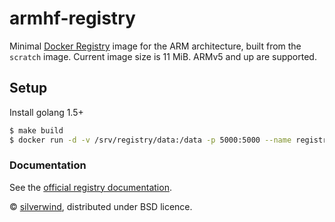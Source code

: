 # armhf-registry

Minimal [Docker Registry](https://docs.docker.com/registry/) image for the ARM architecture, built from the `scratch` image. Current image size is 11 MiB. ARMv5 and up are supported.

## Setup
Install golang 1.5+  

````sh
$ make build
$ docker run -d -v /srv/registry/data:/data -p 5000:5000 --name registry crazyquark/armhf-registry
````

### Documentation
See the [official registry documentation](https://docs.docker.com/registry/deploying/).

© [silverwind](https://github.com/silverwind), distributed under BSD licence.

